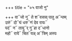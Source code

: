 +++
title = "०५ वाजो नु"

+++
वा᳓जो नु᳓ ते श᳓वसस् पातु अ᳓न्तम्  
उरुं᳓ दो᳓घं धरु᳓णं देव रायः᳓  
पदं᳓ न᳓ तायु᳓र् गु᳓हा द᳓धानो  
महो᳓ राये᳓ चित᳓यन्न् अ᳓त्रिम् अस्पः